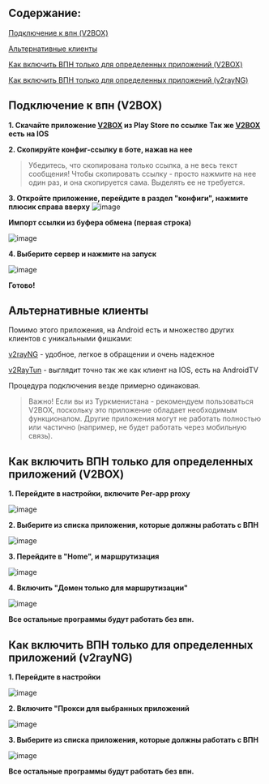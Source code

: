 ## Содержание:
[Подключение к впн (V2BOX)](https://gist.github.com/SylvesterFox/36a162db620a2e789ac65050162cc594/edit#%D0%BF%D0%BE%D0%B4%D0%BA%D0%BB%D1%8E%D1%87%D0%B5%D0%BD%D0%B8%D0%B5-%D0%BA-%D0%B2%D0%BF%D0%BD-v2box)

[Альтернативные клиенты](https://gist.github.com/SylvesterFox/36a162db620a2e789ac65050162cc594/edit#%D0%B0%D0%BB%D1%8C%D1%82%D0%B5%D1%80%D0%BD%D0%B0%D1%82%D0%B8%D0%B2%D0%BD%D1%8B%D0%B5-%D0%BA%D0%BB%D0%B8%D0%B5%D0%BD%D1%82%D1%8B)

[Как включить ВПН только для определенных приложений (V2BOX)](https://gist.github.com/SylvesterFox/36a162db620a2e789ac65050162cc594/edit#%D0%BA%D0%B0%D0%BA-%D0%B2%D0%BA%D0%BB%D1%8E%D1%87%D0%B8%D1%82%D1%8C-%D0%B2%D0%BF%D0%BD-%D1%82%D0%BE%D0%BB%D1%8C%D0%BA%D0%BE-%D0%B4%D0%BB%D1%8F-%D0%BE%D0%BF%D1%80%D0%B5%D0%B4%D0%B5%D0%BB%D0%B5%D0%BD%D0%BD%D1%8B%D1%85-%D0%BF%D1%80%D0%B8%D0%BB%D0%BE%D0%B6%D0%B5%D0%BD%D0%B8%D0%B9-v2box)

[Как включить ВПН только для определенных приложений (v2rayNG)](https://gist.github.com/SylvesterFox/36a162db620a2e789ac65050162cc594/edit#%D0%BA%D0%B0%D0%BA-%D0%B2%D0%BA%D0%BB%D1%8E%D1%87%D0%B8%D1%82%D1%8C-%D0%B2%D0%BF%D0%BD-%D1%82%D0%BE%D0%BB%D1%8C%D0%BA%D0%BE-%D0%B4%D0%BB%D1%8F-%D0%BE%D0%BF%D1%80%D0%B5%D0%B4%D0%B5%D0%BB%D0%B5%D0%BD%D0%BD%D1%8B%D1%85-%D0%BF%D1%80%D0%B8%D0%BB%D0%BE%D0%B6%D0%B5%D0%BD%D0%B8%D0%B9-v2rayng)

## Подключение к впн (V2BOX)
**1. Скачайте приложение [V2BOX](https://play.google.com/store/apps/details?id=dev.hexasoftware.v2box) из Play Store по ссылке**
**Так же [V2BOX](https://apps.apple.com/ru/app/v2box-v2ray-client/id6446814690) есть на IOS**

**2. Скопируйте конфиг-ссылку в боте, нажав на нее**

> Убедитесь, что скопирована только ссылка, а не весь текст сообщения! Чтобы скопировать ссылку - просто нажмите на нее один раз, и она скопируется сама. Выделять ее не требуется.

**3. Откройте приложение, перейдите в раздел "конфиги", нажмите плюсик справа вверху**
![image](https://github.com/user-attachments/assets/820e2150-c54b-4e82-8905-2c996476d909)

**Импорт ссылки из буфера обмена (первая строка)**

![image](https://github.com/user-attachments/assets/fe889666-4d99-4754-964f-12060178311c)

**4. Выберите сервер и нажмите на запуск**

![image](https://github.com/user-attachments/assets/2c5d3d44-be39-46e6-a0df-6d74d405c9da)

**Готово!**

## Альтернативные клиенты

Помимо этого приложения, на Android есть и множество других клиентов с уникальными фишками:

[v2rayNG](https://play.google.com/store/apps/details?id=com.v2ray.ang) - удобное, легкое в обращении и очень надежное

[v2RayTun](https://play.google.com/store/apps/details?id=com.v2raytun.android) - выглядит точно так же как клиент на IOS, есть на AndroidTV

Процедура подключения везде примерно одинаковая.

> Важно!
> Если вы из Туркменистана - рекомендуем пользоваться V2BOX, поскольку это приложение обладает необходимым функционалом. Другие приложения могут не работать полностью или частично (например, не будет работать через мобильную связь).

## Как включить ВПН только для определенных приложений (V2BOX)
**1. Перейдите в настройки, включите Per-app proxy**

![image](https://github.com/user-attachments/assets/c2424813-8151-4ae9-a1bb-8cdb05b6ff6e)

**2. Выберите из списка приложения, которые должны работать с ВПН**

![image](https://github.com/user-attachments/assets/02ff4eec-a357-4525-bdf9-336550fff6e8)

**3. Перейдите в "Home", и маршрутизация**

![image](https://github.com/user-attachments/assets/5e3b2c30-8e35-47a3-ac7a-86dacf515832)


**4. Включить "Домен только для маршрутизации"**

![image](https://github.com/user-attachments/assets/2984dfa1-dbb5-48b2-accd-5032c87a3ac8)

**Все остальные программы будут работать без впн.**

## Как включить ВПН только для определенных приложений (v2rayNG)

**1. Перейдите в настройки**

![image](https://github.com/user-attachments/assets/7abe3927-c707-4e2b-8a78-938ecc27b6bc)

**2. Включите "Прокси для выбранных приложений**

![image](https://github.com/user-attachments/assets/97cf9037-8b3e-4b3c-84b2-5e1445406755)

**3. Выберите из списка приложения, которые должны работать с ВПН**

![image](https://github.com/user-attachments/assets/db382b5d-b893-45d5-b930-e1d00f310630)

**Все остальные программы будут работать без впн.**
